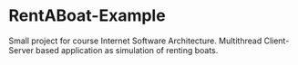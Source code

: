 # RentABoat-Example
Small project for course Internet Software Architecture. Multithread Client-Server based application as simulation of renting boats.

